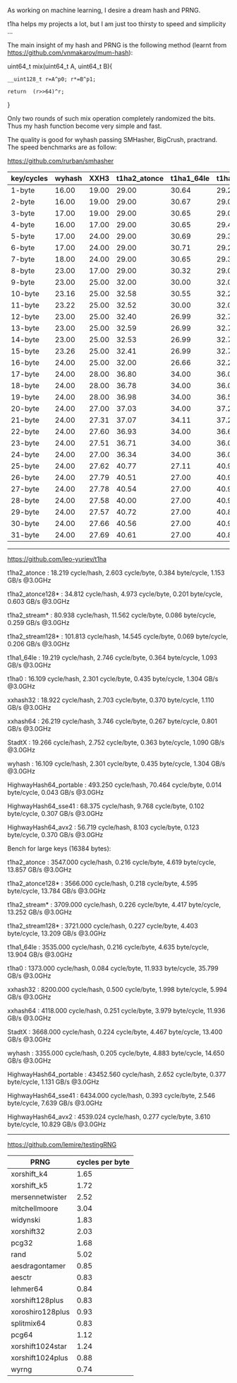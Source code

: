 As working on machine learning, I desire a dream hash and PRNG. 

t1ha helps my projects a lot, but I am just too thirsty to speed and simplicity ...

The main insight of my hash and PRNG is the following method (learnt from https://github.com/vnmakarov/mum-hash):

uint64_t	mix(uint64_t	A,	uint64_t	B){

	__uint128_t	r=A^p0;	r*=B^p1;
	
	return	(r>>64)^r;
	
}

Only two rounds of such mix operation completely randomized the bits. Thus my hash function become very simple and fast.

The quality is good for wyhash passing SMHasher, BigCrush, practrand. The speed benchmarks are as follow:

https://github.com/rurban/smhasher

| key/cycles | wyhash | XXH3 | t1ha2_atonce | t1ha1_64le | t1ha0_aes_noavx | speedup |
| ---- | ---- | ---- | ---- | ---- | ---- | ---- |
| 1-byte | 16.00 | 19.00 | 29.00 | 30.64 | 29.28 | 18.75% |
| 2-byte | 16.00 | 19.00 | 29.00 | 30.67 | 29.00 | 18.75% |
| 3-byte | 17.00 | 19.00 | 29.00 | 30.65 | 29.00 | 11.76% |
| 4-byte | 16.00 | 17.00 | 29.00 | 30.65 | 29.41 | 6.25% |
| 5-byte | 17.00 | 24.00 | 29.00 | 30.69 | 29.33 | 41.18% |
| 6-byte | 17.00 | 24.00 | 29.00 | 30.71 | 29.28 | 41.18% |
| 7-byte | 18.00 | 24.00 | 29.00 | 30.65 | 29.33 | 33.33% |
| 8-byte | 23.00 | 17.00 | 29.00 | 30.32 | 29.00 | -26.09% |
| 9-byte | 23.00 | 25.00 | 32.00 | 30.00 | 32.00 | 8.70% |
| 10-byte | 23.16 | 25.00 | 32.58 | 30.55 | 32.26 | 7.94% |
| 11-byte | 23.22 | 25.00 | 32.52 | 30.00 | 32.00 | 7.67% |
| 12-byte | 23.00 | 25.00 | 32.40 | 26.99 | 32.70 | 8.70% |
| 13-byte | 23.00 | 25.00 | 32.59 | 26.99 | 32.79 | 8.70% |
| 14-byte | 23.00 | 25.00 | 32.53 | 26.99 | 32.70 | 8.70% |
| 15-byte | 23.26 | 25.00 | 32.41 | 26.99 | 32.73 | 7.48% |
| 16-byte | 24.00 | 25.00 | 32.00 | 26.66 | 32.27 | 4.17% |
| 17-byte | 24.00 | 28.00 | 36.80 | 34.00 | 36.00 | 16.67% |
| 18-byte | 24.00 | 28.00 | 36.78 | 34.00 | 36.00 | 16.67% |
| 19-byte | 24.00 | 28.00 | 36.98 | 34.00 | 36.58 | 16.67% |
| 20-byte | 24.00 | 27.00 | 37.03 | 34.00 | 37.25 | 12.50% |
| 21-byte | 24.00 | 27.31 | 37.07 | 34.11 | 37.21 | 13.79% |
| 22-byte | 24.00 | 27.60 | 36.93 | 34.00 | 36.63 | 15.00% |
| 23-byte | 24.00 | 27.51 | 36.71 | 34.00 | 36.00 | 14.63% |
| 24-byte | 24.00 | 27.00 | 36.34 | 34.00 | 36.00 | 12.50% |
| 25-byte | 24.00 | 27.62 | 40.77 | 27.11 | 40.97 | 12.96% |
| 26-byte | 24.00 | 27.79 | 40.51 | 27.00 | 40.97 | 12.50% |
| 27-byte | 24.00 | 27.78 | 40.54 | 27.00 | 40.99 | 12.50% |
| 28-byte | 24.00 | 27.58 | 40.00 | 27.00 | 40.98 | 12.50% |
| 29-byte | 24.00 | 27.57 | 40.72 | 27.00 | 40.87 | 12.50% |
| 30-byte | 24.00 | 27.66 | 40.56 | 27.00 | 40.96 | 12.50% |
| 31-byte | 24.00 | 27.69 | 40.61 | 27.00 | 40.87 | 12.50% |

----------------------------------------
https://github.com/leo-yuriev/t1ha

t1ha2_atonce            :     18.219 cycle/hash,  2.603 cycle/byte,  0.384 byte/cycle,  1.153 GB/s @3.0GHz 

t1ha2_atonce128*        :     34.812 cycle/hash,  4.973 cycle/byte,  0.201 byte/cycle,  0.603 GB/s @3.0GHz 

t1ha2_stream*           :     80.938 cycle/hash, 11.562 cycle/byte,  0.086 byte/cycle,  0.259 GB/s @3.0GHz 

t1ha2_stream128*        :    101.813 cycle/hash, 14.545 cycle/byte,  0.069 byte/cycle,  0.206 GB/s @3.0GHz 

t1ha1_64le              :     19.219 cycle/hash,  2.746 cycle/byte,  0.364 byte/cycle,  1.093 GB/s @3.0GHz 

t1ha0                   :     16.109 cycle/hash,  2.301 cycle/byte,  0.435 byte/cycle,  1.304 GB/s @3.0GHz 

xxhash32                :     18.922 cycle/hash,  2.703 cycle/byte,  0.370 byte/cycle,  1.110 GB/s @3.0GHz 

xxhash64                :     26.219 cycle/hash,  3.746 cycle/byte,  0.267 byte/cycle,  0.801 GB/s @3.0GHz 

StadtX                  :     19.266 cycle/hash,  2.752 cycle/byte,  0.363 byte/cycle,  1.090 GB/s @3.0GHz 

wyhash                  :     16.109 cycle/hash,  2.301 cycle/byte,  0.435 byte/cycle,  1.304 GB/s @3.0GHz 

HighwayHash64_portable  :    493.250 cycle/hash, 70.464 cycle/byte,  0.014 byte/cycle,  0.043 GB/s @3.0GHz 

HighwayHash64_sse41     :     68.375 cycle/hash,  9.768 cycle/byte,  0.102 byte/cycle,  0.307 GB/s @3.0GHz 

HighwayHash64_avx2      :     56.719 cycle/hash,  8.103 cycle/byte,  0.123 byte/cycle,  0.370 GB/s @3.0GHz 



Bench for large keys (16384 bytes):

t1ha2_atonce            :   3547.000 cycle/hash,  0.216 cycle/byte,  4.619 byte/cycle, 13.857 GB/s @3.0GHz 

t1ha2_atonce128*        :   3566.000 cycle/hash,  0.218 cycle/byte,  4.595 byte/cycle, 13.784 GB/s @3.0GHz 

t1ha2_stream*           :   3709.000 cycle/hash,  0.226 cycle/byte,  4.417 byte/cycle, 13.252 GB/s @3.0GHz 

t1ha2_stream128*        :   3721.000 cycle/hash,  0.227 cycle/byte,  4.403 byte/cycle, 13.209 GB/s @3.0GHz 

t1ha1_64le              :   3535.000 cycle/hash,  0.216 cycle/byte,  4.635 byte/cycle, 13.904 GB/s @3.0GHz 

t1ha0                   :   1373.000 cycle/hash,  0.084 cycle/byte, 11.933 byte/cycle, 35.799 GB/s @3.0GHz 

xxhash32                :   8200.000 cycle/hash,  0.500 cycle/byte,  1.998 byte/cycle,  5.994 GB/s @3.0GHz 

xxhash64                :   4118.000 cycle/hash,  0.251 cycle/byte,  3.979 byte/cycle, 11.936 GB/s @3.0GHz 

StadtX                  :   3668.000 cycle/hash,  0.224 cycle/byte,  4.467 byte/cycle, 13.400 GB/s @3.0GHz 

wyhash                  :   3355.000 cycle/hash,  0.205 cycle/byte,  4.883 byte/cycle, 14.650 GB/s @3.0GHz 

HighwayHash64_portable  :  43452.560 cycle/hash,  2.652 cycle/byte,  0.377 byte/cycle,  1.131 GB/s @3.0GHz 

HighwayHash64_sse41     :   6434.000 cycle/hash,  0.393 cycle/byte,  2.546 byte/cycle,  7.639 GB/s @3.0GHz 

HighwayHash64_avx2      :   4539.024 cycle/hash,  0.277 cycle/byte,  3.610 byte/cycle, 10.829 GB/s @3.0GHz 

----------------------------------------

https://github.com/lemire/testingRNG

| PRNG |  cycles per byte |
| ---- | ---- |
| xorshift_k4 | 1.65 |
| xorshift_k5 | 1.72 |
| mersennetwister | 2.52 |
| mitchellmoore | 3.04 |
| widynski | 1.83 |
| xorshift32 | 2.03 |
| pcg32 | 1.68 |
| rand | 5.02 |
| aesdragontamer | 0.85 |
| aesctr | 0.83 |
| lehmer64 | 0.84 |
| xorshift128plus | 0.83 |
| xoroshiro128plus | 0.93 |
| splitmix64 | 0.83 |
| pcg64 | 1.12 |
| xorshift1024star | 1.24 |
| xorshift1024plus | 0.88 |
| wyrng | 0.74 |

